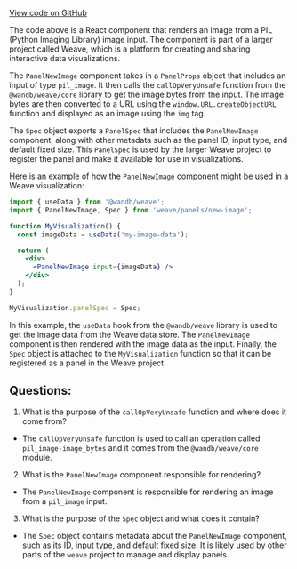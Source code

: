[View code on GitHub](https://github.com/wandb/weave/weave-js/src/components/Panel2/PanelNewImage.tsx)

The code above is a React component that renders an image from a PIL (Python Imaging Library) image input. The component is part of a larger project called Weave, which is a platform for creating and sharing interactive data visualizations.

The `PanelNewImage` component takes in a `PanelProps` object that includes an input of type `pil_image`. It then calls the `callOpVeryUnsafe` function from the `@wandb/weave/core` library to get the image bytes from the input. The image bytes are then converted to a URL using the `window.URL.createObjectURL` function and displayed as an image using the `img` tag.

The `Spec` object exports a `PanelSpec` that includes the `PanelNewImage` component, along with other metadata such as the panel ID, input type, and default fixed size. This `PanelSpec` is used by the larger Weave project to register the panel and make it available for use in visualizations.

Here is an example of how the `PanelNewImage` component might be used in a Weave visualization:

```jsx
import { useData } from '@wandb/weave';
import { PanelNewImage, Spec } from 'weave/panels/new-image';

function MyVisualization() {
  const imageData = useData('my-image-data');

  return (
    <div>
      <PanelNewImage input={imageData} />
    </div>
  );
}

MyVisualization.panelSpec = Spec;
```

In this example, the `useData` hook from the `@wandb/weave` library is used to get the image data from the Weave data store. The `PanelNewImage` component is then rendered with the image data as the input. Finally, the `Spec` object is attached to the `MyVisualization` function so that it can be registered as a panel in the Weave project.
## Questions: 
 1. What is the purpose of the `callOpVeryUnsafe` function and where does it come from?
- The `callOpVeryUnsafe` function is used to call an operation called `pil_image-image_bytes` and it comes from the `@wandb/weave/core` module.

2. What is the `PanelNewImage` component responsible for rendering?
- The `PanelNewImage` component is responsible for rendering an image from a `pil_image` input.

3. What is the purpose of the `Spec` object and what does it contain?
- The `Spec` object contains metadata about the `PanelNewImage` component, such as its ID, input type, and default fixed size. It is likely used by other parts of the `weave` project to manage and display panels.